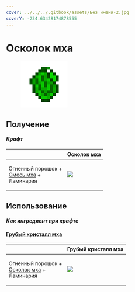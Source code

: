 ```yaml
---
cover: ../../../.gitbook/assets/Без имени-2.jpg
coverY: -234.63428174878555
---
```


# Осколок мха

<figure><img src="../../../.gitbook/assets/moss_shard_128.png" alt=""><figcaption></figcaption></figure>

## Получение

#### _Крафт_

| ㅤ                                                                                 | Осколок мха                                   |
| --------------------------------------------------------------------------------- | --------------------------------------------- |
| <p>Огненный порошок +<br><a href="moss_blend.md">Смесь мха</a> +<br>Ламинария</p> | ![](../../../.gitbook/assets/moss\_shard.png) |

## Использование

#### _Как ингредиент при крафте_

#### [Грубый кристалл мха](moss\_gem\_1.md)

| ㅤ                                                                                   | Грубый кристалл мха                            |
| ----------------------------------------------------------------------------------- | ---------------------------------------------- |
| <p>Огненный порошок +<br><a href="moss_shard.md">Осколок мха</a> +<br>Ламинария</p> | ![](../../../.gitbook/assets/moss\_gem\_1.png) |
